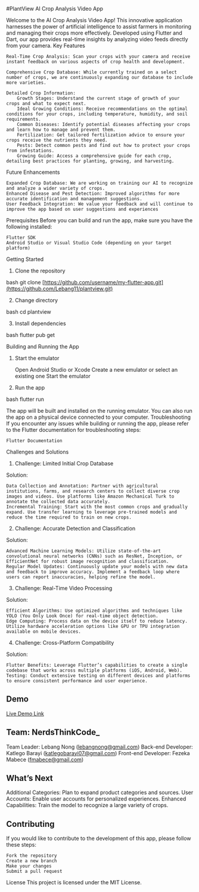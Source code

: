 #PlantView
AI Crop Analysis Video App

Welcome to the AI Crop Analysis Video App! This innovative application harnesses the power of artificial intelligence to assist farmers in monitoring and managing their crops more effectively. Developed using Flutter and Dart, our app provides real-time insights by analyzing video feeds directly from your camera.
Key Features

    Real-Time Crop Analysis: Scan your crops with your camera and receive instant feedback on various aspects of crop health and development.

    Comprehensive Crop Database: While currently trained on a select number of crops, we are continuously expanding our database to include more varieties.

    Detailed Crop Information:
        Growth Stages: Understand the current stage of growth of your crops and what to expect next.
        Ideal Growing Conditions: Receive recommendations on the optimal conditions for your crops, including temperature, humidity, and soil requirements.
        Common Diseases: Identify potential diseases affecting your crops and learn how to manage and prevent them.
        Fertilization: Get tailored fertilization advice to ensure your crops receive the nutrients they need.
        Pests: Detect common pests and find out how to protect your crops from infestations.
        Growing Guide: Access a comprehensive guide for each crop, detailing best practices for planting, growing, and harvesting.

Future Enhancements

    Expanded Crop Database: We are working on training our AI to recognize and analyze a wider variety of crops.
    Enhanced Disease and Pest Detection: Improved algorithms for more accurate identification and management suggestions.
    User Feedback Integration: We value your feedback and will continue to improve the app based on user suggestions and experiences

Prerequisites
Before you can build and run the app, make sure you have the following installed:

    Flutter SDK
    Android Studio or Visual Studio Code (depending on your target platform)

Getting Started
1. Clone the repository

bash
git clone [https://github.com/username/my-flutter-app.git](https://github.com/Lebang11/plantview.git)

2. Change directory

bash
cd plantview

3. Install dependencies

bash
flutter pub get

Building and Running the App
1. Start the emulator

    Open Android Studio or Xcode
    Create a new emulator or select an existing one
    Start the emulator

2. Run the app

bash
flutter run

The app will be built and installed on the running emulator. You can also run the app on a physical device connected to your computer.
Troubleshooting
If you encounter any issues while building or running the app, please refer to the Flutter documentation for troubleshooting steps:

    Flutter Documentation

Challenges and Solutions
1. Challenge: Limited Initial Crop Database

Solution:

    Data Collection and Annotation: Partner with agricultural institutions, farms, and research centers to collect diverse crop images and videos. Use platforms like Amazon Mechanical Turk to annotate the collected data accurately.
    Incremental Training: Start with the most common crops and gradually expand. Use transfer learning to leverage pre-trained models and reduce the time required to train on new crops.

2. Challenge: Accurate Detection and Classification

Solution:

    Advanced Machine Learning Models: Utilize state-of-the-art convolutional neural networks (CNNs) such as ResNet, Inception, or EfficientNet for robust image recognition and classification.
    Regular Model Updates: Continuously update your models with new data and feedback to improve accuracy. Implement a feedback loop where users can report inaccuracies, helping refine the model.

3. Challenge: Real-Time Video Processing

Solution:

    Efficient Algorithms: Use optimized algorithms and techniques like YOLO (You Only Look Once) for real-time object detection.
    Edge Computing: Process data on the device itself to reduce latency. Utilize hardware acceleration options like GPU or TPU integration available on mobile devices.

4. Challenge: Cross-Platform Compatibility

Solution:

    Flutter Benefits: Leverage Flutter’s capabilities to create a single codebase that works across multiple platforms (iOS, Android, Web).
    Testing: Conduct extensive testing on different devices and platforms to ensure consistent performance and user experience.

## Demo
[Live Demo Link](https://youtu.be/uiJ0UFSHBYs?si=4suXjTXK8xSsz6GW)

## Team: NerdsThinkCode_
Team Leader: Lebang Nong (lebangnong@gmail.com)
Back-end Developer: Katlego Barayi (katlegobarayi07@gmail.com)
Front-end Developer: Fezeka Mabece (fmabece@gmail.com)

## What’s Next
Additional Categories: Plan to expand product categories and sources.
User Accounts: Enable user accounts for personalized experiences.
Enhanced Capabilities: Train the model to recognize a large variety of crops.

## Contributing
If you would like to contribute to the development of this app, please follow these steps:

    Fork the repository
    Create a new branch
    Make your changes
    Submit a pull request

License
This project is licensed under the MIT License.

